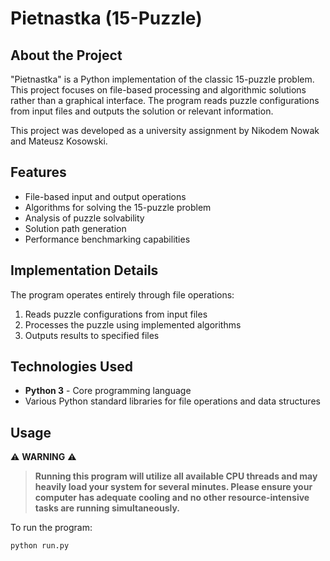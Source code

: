 # Pietnastka (15-Puzzle)

## About the Project

"Pietnastka" is a Python implementation of the classic 15-puzzle problem. This project focuses on file-based processing and algorithmic solutions rather than a graphical interface. The program reads puzzle configurations from input files and outputs the solution or relevant information.

This project was developed as a university assignment by Nikodem Nowak and Mateusz Kosowski.

## Features

- File-based input and output operations
- Algorithms for solving the 15-puzzle problem
- Analysis of puzzle solvability
- Solution path generation
- Performance benchmarking capabilities

## Implementation Details

The program operates entirely through file operations:
1. Reads puzzle configurations from input files
2. Processes the puzzle using implemented algorithms
3. Outputs results to specified files

## Technologies Used

- **Python 3** - Core programming language
- Various Python standard libraries for file operations and data structures

## Usage

⚠️ **WARNING** ⚠️
> **Running this program will utilize all available CPU threads and may heavily load your system for several minutes. Please ensure your computer has adequate cooling and no other resource-intensive tasks are running simultaneously.**

To run the program:

```bash
python run.py
